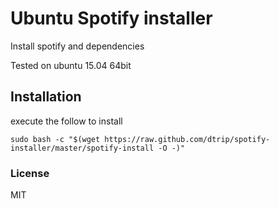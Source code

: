 # Ubuntu Spotify installer
Install spotify and dependencies

Tested on ubuntu 15.04 64bit

## Installation
execute the follow to install

`sudo bash -c "$(wget https://raw.github.com/dtrip/spotify-installer/master/spotify-install -O -)"`

### License
MIT
